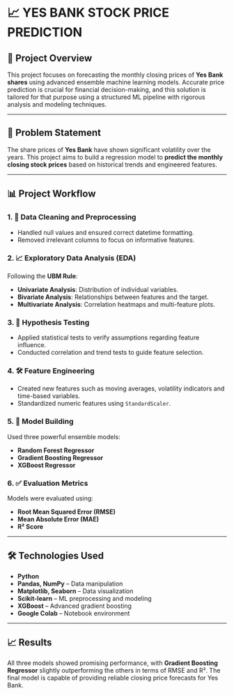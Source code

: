 
# 📈 YES BANK STOCK PRICE PREDICTION


## 🚀 Project Overview

This project focuses on forecasting the monthly closing prices of **Yes Bank shares** using advanced ensemble machine learning models. Accurate price prediction is crucial for financial decision-making, and this solution is tailored for that purpose using a structured ML pipeline with rigorous analysis and modeling techniques.

---

## 📌 Problem Statement

The share prices of **Yes Bank** have shown significant volatility over the years. This project aims to build a regression model to **predict the monthly closing stock prices** based on historical trends and engineered features.

---

## 📊 Project Workflow

### 1. 🧹 Data Cleaning and Preprocessing
- Handled null values and ensured correct datetime formatting.
- Removed irrelevant columns to focus on informative features.

### 2. 📈 Exploratory Data Analysis (EDA)
Following the **UBM Rule**:
- **Univariate Analysis**: Distribution of individual variables.
- **Bivariate Analysis**: Relationships between features and the target.
- **Multivariate Analysis**: Correlation heatmaps and multi-feature plots.

### 3. 🧪 Hypothesis Testing
- Applied statistical tests to verify assumptions regarding feature influence.
- Conducted correlation and trend tests to guide feature selection.

### 4. 🛠️ Feature Engineering
- Created new features such as moving averages, volatility indicators and time-based variables.
- Standardized numeric features using `StandardScaler`.

### 5. 🤖 Model Building
Used three powerful ensemble models:
- **Random Forest Regressor**
- **Gradient Boosting Regressor**
- **XGBoost Regressor**

### 6. ✅ Evaluation Metrics
Models were evaluated using:
- **Root Mean Squared Error (RMSE)**
- **Mean Absolute Error (MAE)**
- **R² Score**

---

## 🛠️ Technologies Used

- **Python**
- **Pandas, NumPy** – Data manipulation
- **Matplotlib, Seaborn** – Data visualization
- **Scikit-learn** – ML preprocessing and modeling
- **XGBoost** – Advanced gradient boosting
- **Google Colab** – Notebook environment

---

## 📈 Results

All three models showed promising performance, with **Gradient Boosting Regressor** slightly outperforming the others in terms of RMSE and R². The final model is capable of providing reliable closing price forecasts for Yes Bank.
